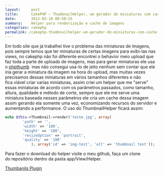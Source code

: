 ```yaml
---
layout:     post
title:      CakePHP – ThumbnailHelper, um gerador de miniaturas com cache dinâmico
date:       2012-05-10 00:50:25
summary:    Helper para renderização e cache de imagens
categories: cakephp
permalink: /cakephp-thumbnailhelper-um-gerador-de-miniaturas-com-cache-dinamico/
---
```


Em todo site que já trabalhei tive o problema das miniaturas de imagens, pois sempre temos que ter miniaturas de certas imagens para exibi-las nas views, no cakephp não foi diferente encontrei o behavior meio upload que faz toda a parte de uploads de imagens, mas para gerar miniaturas ele usa o [phpthumb](http://sourceforge.net/projects/phpthumb/)  mas não consegui usa-lo de jeito nenhum sem contar que ele iria gerar a miniatura da imagem na hora do upload, mas muitas vezes precisamos dessas miniaturas em vários tamanhos diferentes e não fica viável criar varias miniaturas, assim criei um helper que me "serve" essas miniaturas de acordo com os parâmetros passados, como tamanho, altura, qualidade e método de corte, sempre que ele me serve uma miniatura baseada nesses parâmetros ele cria um cache dessa imagem assim gerando ela somente uma vez, economizando recursos do servidor e aumentando a performance. O uso do ThumbnailHelper ficará assim:

```php
echo $this->Thumbnail->render('teste.jpg', array(
        'path' => '',
        'width' => '100',
        'height' => '100',
        'resizeOption' => 'portrait',
        'quality' => '100'
            ), array('id' => 'img-test', 'alt' => 'thumbnail test'));
```

Para fazer o download do helper visite o meu github, faça um clone do repositório dentro da pasta app/View/Helper.

[Thumbanils Plugin](https://github.com/emersonsoares/ThumbnailsPlugin)